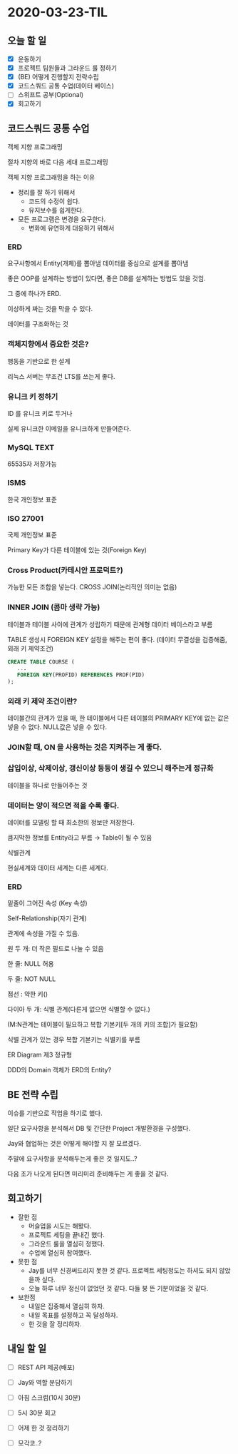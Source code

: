 # 2020-03-23-TIL

## 오늘 할 일

- [x] 운동하기
- [x] 프로젝트 팀원들과 그라운드 룰 정하기
- [x] (BE) 어떻게 진행할지 전략수립
- [x] 코드스쿼드 공통 수업(데이터 베이스)
- [ ] 스위프트 공부(Optional)
- [x] 회고하기

## 코드스쿼드 공통 수업

객체 지향 프로그래밍

절차 지향의 바로 다음 세대 프로그래밍

객체 지향 프로그래밍을 하는 이유

- 정리를 잘 하기 위해서
  - 코드의 수정이 쉽다.
  - 유지보수를 쉽게한다.
- 모든 프로그램은 변경을 요구한다.
  - 변화에 유연하게 대응하기 위해서

### ERD

요구사항에서 Entity(개체)를 뽑아냄 데이터를 중심으로 설계를 뽑아냄

좋은 OOP를 설계하는 방법이 있다면, 좋은 DB를 설계하는 방법도 있을 것임.

그 중에 하나가 ERD.

이상하게 짜는 것을 막을 수 있다.

데이터를 구조화하는 것

### 객체지향에서 중요한 것은?

행동을 기반으로 한 설계

리눅스 서버는 무조건 LTS를 쓰는게 좋다.

### 유니크 키 정하기

ID 를 유니크 키로 두거나

실제 유니크한 이메일을 유니크하게 만들어준다.

### MySQL TEXT

65535자 저장가능

### ISMS

한국 개인정보 표준

### ISO 27001

국제 개인정보 표준

Primary Key가 다른 테이블에 있는 것(Foreign Key)

### Cross Product(카테시안 프로덕트?)

가능한 모든 조합을 넣는다. CROSS JOIN(논리적인 의미는 없음)

### INNER JOIN (콤마 생략 가능)

테이블과 테이블 사이에 관계가 성립하기 때문에 관계형 데이터 베이스라고 부름

TABLE 생성시 FOREIGN KEY 설정을 해주는 편이 좋다. (데이터 무결성을 검증해줌, 외래 키 제약조건)

```sql
CREATE TABLE COURSE (
   ...
   FOREIGN KEY(PROFID) REFERENCES PROF(PID)
);
```

### 외래 키 제약 조건이란?

테이블간의 관계가 있을 때, 한 테이블에서 다른 테이블의 PRIMARY KEY에 없는 값은 넣을 수 없다. NULL값은 넣을 수 있다.

### JOIN할 때, ON 을 사용하는 것은 지켜주는 게 좋다.

### 삽입이상, 삭제이상, 갱신이상 등등이 생길 수 있으니 해주는게 정규화

테이블을 하나로 만들어주는 것

### 데이터는 양이 적으면 적을 수록 좋다.

데이터를 모델링 할 때 최소한의 정보만 저장한다.

큼지막한 정보를 Entity라고 부름 → Table이 될 수 있음

식별관계

현실세계와 데이터 세계는 다른 세계다.

### ERD

밑줄이 그어진 속성 (Key 속성)

Self-Relationship(자기 관계)

관계에 속성을 가질 수 있음.

원 두 개: 더 작은 필드로 나눌 수 있음

한 줄: NULL 허용

두 줄: NOT NULL

점선 : 약한 키()

다이아 두 개: 식별 관계(다른게 없으면 식별할 수 없다.)

(M:N관계는 테이블이 필요하고 복합 기본키[두 개의 키의 조합]가 필요함)

식별 관계가 있는 경우 복합 기본키는 식별키를 부름

ER Diagram 제3 정규형

DDD의 Domain 객체가 ERD의 Entity?

## BE 전략 수립

이슈를 기반으로 작업을 하기로 했다.

일단 요구사항을 분석해서 DB 및 간단한 Project 개발환경을 구성했다.

Jay와 협업하는 것은 어떻게 해야할 지 잘 모르겠다.

주말에 요구사항을 분석해두는게 좋은 것 일지도..?

다음 조가 나오게 된다면 미리미리 준비해두는 게 좋을 것 같다.

## 회고하기

- 잘한 점
  - 머슬업을 시도는 해봤다.
  - 프로젝트 세팅을 끝내긴 했다.
  - 그라운드 룰을 열심히 정했다.
  - 수업에 열심히 참여했다.
- 못한 점
  - Jay를 너무 신경써드리지 못한 것 같다. 프로젝트 세팅정도는 하셔도 되지 않았을까 싶다.
  - 오늘 하루 너무 정신이 없었던 것 같다. 다들 붕 뜬 기분이었을 것 같다.
- 보완점
  - 내일은 집중해서 열심히 하자.
  - 내일 목표를 설정하고 꼭 달성하자.
  - 한 것을 잘 정리하자.

## 내일 할 일

- [ ] REST API 제공(배포)
- [ ] Jay와 역할 분담하기
- [ ] 아침 스크럼(10시 30분)
- [ ] 5시 30분 회고
- [ ] 어제 한 것 정리하기
- [ ] 모각코..?

